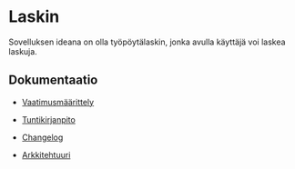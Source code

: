 # Laskin

Sovelluksen ideana on olla työpöytälaskin, jonka avulla käyttäjä voi laskea laskuja.

## Dokumentaatio

* [Vaatimusmäärittely](https://github.com/ainkeri/ot-harjoitustyo/blob/2389a77f15eb63128dcde2bd70c33e8a907f2204/calculator/dokumentaatio/vaatimusmaarittely.md)

* [Tuntikirjanpito](https://github.com/ainkeri/ot-harjoitustyo/blob/2389a77f15eb63128dcde2bd70c33e8a907f2204/calculator/dokumentaatio/tuntikirjanpito.md)

* [Changelog](https://github.com/ainkeri/ot-harjoitustyo/blob/10d8bd75b1ad119e0b01fffc00ed99a53fd4dcf5/calculator/dokumentaatio/changelog.md)

* [Arkkitehtuuri](https://github.com/ainkeri/ot-harjoitustyo/blob/edc8dc115a12583c219a0f90d2dda495c75d0d09/calculator/dokumentaatio/arkkitehtuuri.md)
